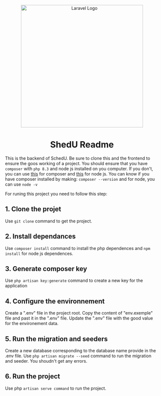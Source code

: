 <p align="center"><a href="https://laravel.com" target="_blank"><img src="https://raw.githubusercontent.com/laravel/art/master/logo-lockup/5%20SVG/2%20CMYK/1%20Full%20Color/laravel-logolockup-cmyk-red.svg" width="400" alt="Laravel Logo"></a></p>

# <h1 style="text-align:center;">ShedU Readme</h1>

This is the backend of SchedU. Be sure to clone this and the frontend to ensure the goos working of a project. You should ensure that you have `composer`  with `php 8.3` and node js installed on you computer. If you don't, you can use [this](https://kinsta.com/blog/install-composer/) for composer and [this](https://kinsta.com/blog/how-to-install-node-js/) for node js. You can know if you have composer installed by making: `composer --version` and for node, you can use `node -v`

For runing this project you need to follow this step:

## 1. Clone the projet

Use `git clone` command to get the project.

## 2. Install dependances

Use `composer install` command to install the php dependences and `npm install` for node js dependences.

## 3. Generate composer key

Use `php artisan key:generate` command to create a new key for the application

## 4. Configure the  environnement

Create a ".env" file in the project root. Copy the content of "env.exemple" file and past it in the ".env" file. Update the ".env" file with the good value for the environement data. 

## 5. Run the migration and seeders

Create a new database corresponding to the database name provide in the .env file. Use `php artisan migrate --seed` command to run the migration and seeder. You shoudn't get any errors.

## 6. Run the project

Use php `artisan serve command` to run the project.
